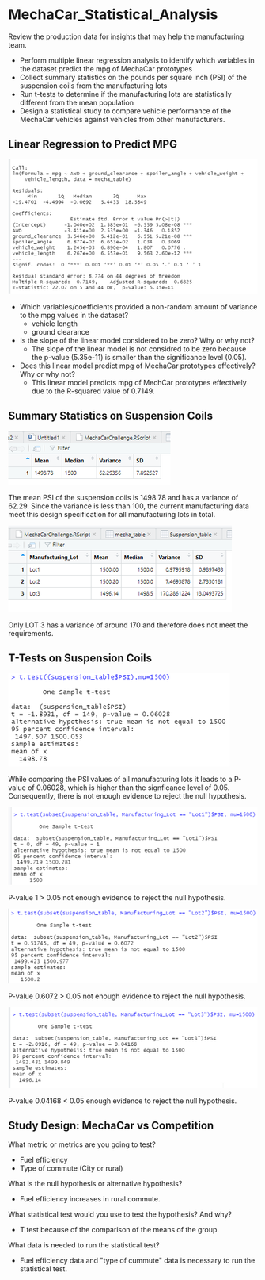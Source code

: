 # MechaCar_Statistical_Analysis

Review the production data for insights that may help the manufacturing team.
- Perform multiple linear regression analysis to identify which variables in the dataset predict the mpg of MechaCar prototypes
- Collect summary statistics on the pounds per square inch (PSI) of the suspension coils from the manufacturing lots
- Run t-tests to determine if the manufacturing lots are statistically different from the mean population
- Design a statistical study to compare vehicle performance of the MechaCar vehicles against vehicles from other manufacturers.

## Linear Regression to Predict MPG

![Alt text](/1.png "Image")

- Which variables/coefficients provided a non-random amount of variance to the mpg values in the dataset?
  - vehicle length
  - ground clearance
- Is the slope of the linear model considered to be zero? Why or why not?
  - The slope of the linear model is not considred to be zero because the p-value (5.35e-11) is smaller than the significance level (0.05).  
- Does this linear model predict mpg of MechaCar prototypes effectively? Why or why not?
  - This linear model predicts mpg of MechCar prototypes effectively due to the R-squared value of 0.7149. 

## Summary Statistics on Suspension Coils

![Alt text](/2.png "Image")

The mean PSI of the suspension coils is 1498.78 and has a variance of 62.29. Since the variance is less than 100, the current manufacturing data meet this design specification for all manufacturing lots in total.

![Alt text](/3.png "Image")

Only LOT 3 has a variance of around 170 and therefore does not meet the requirements. 

## T-Tests on Suspension Coils

![Alt text](/4.png "Image")

While comparing the PSI values of all manufacturing lots it leads to a P-value of 0.06028, which is higher than the signficance level of 0.05. Consequently, there is not enough evidence to reject the null hypothesis. 

![Alt text](/5.png "Image")

P-value 1 > 0.05 not enough evidence to reject the null hypothesis.

![Alt text](/6.png "Image")

P-value 0.6072 > 0.05 not enough evidence to reject the null hypothesis.

![Alt text](/7.png "Image")

P-value 0.04168 < 0.05 enough evidence to reject the null hypothesis.

## Study Design: MechaCar vs Competition
What metric or metrics are you going to test?
- Fuel efficiency 
- Type of commute (City or rural)

What is the null hypothesis or alternative hypothesis?
- Fuel efficiency increases in rural commute. 

What statistical test would you use to test the hypothesis? And why?
- T test because of the comparison of the means of the group. 

What data is needed to run the statistical test?
- Fuel efficiency data and "type of cummute" data is necessary to run the statistical test.
